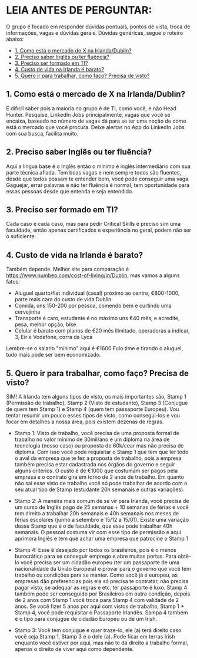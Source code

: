 # LEIA ANTES DE PERGUNTAR: 

O grupo é focado em responder dúvidas pontuais, pontos de vista, troca de informações, vagas e dúvidas gerais. Dúvidas genéricas, segue o roteiro abaixo:

* [1. Como está o mercado de X na Irlanda/Dublin?](#1)
* [2. Preciso saber Inglês ou ter fluência?](#2)
* [3. Preciso ser formado em TI? ](#3)
* [4. Custo de vida na Irlanda é barato?](#4)
* [5. Quero ir para trabalhar, como faço? Precisa de visto?](#5)

## <a name="1"></a>1. Como está o mercado de X na Irlanda/Dublin? 

É difícil saber pois a maioria no grupo é de TI, como você, e não Head Hunter. Pesquise, LinkedIn Jobs principalmente, vagas que você se encaixa, baseado no número de vagas dá para se ter uma noção de como está o mercado que você procura. Deixe alertas no App do LinkedIn Jobs com sua busca, facilita muito. 

## <a name="2"></a>2. Preciso saber Inglês ou ter fluência?

Aqui a língua base é o Inglês então o mínimo é inglês intermediário com sua parte técnica afiada. Tem boas vagas e nem sempre todos são fluentes, desde que todos possam te entender bem, você pode conseguir uma vaga. Gaguejar, errar palavras e não ter fluência é normal, tem oportunidade para essas pessoas desde que entenda e seja entendido.

## <a name="3"></a>3. Preciso ser formado em TI? 

Cada caso é cada caso, mas para pedir Critical Skills é preciso sim uma faculdade, então apenas certificados e experiência no geral, podem não ser o suficiente.

## <a name="4"></a>4. Custo de vida na Irlanda é barato?

Também depende. Melhor site para comparação é https://www.numbeo.com/cost-of-living/in/Dublin, mas vamos a alguns fatos:
- Aluguel quarto/flat individual (casal) próximo ao centro, €800-1000, parte mais cara do custo de vida Dublin
- Comida, uns 150-200 por pessoa, comendo bem e curtindo uma cervejinha
- Transporte é caro, estudante é no máximo uns €40 mês, e acredite, pesa, melhor opção, bike
- Celular é barato com planos de €20 mês ilimitado, operadoras a indicar, 3, Eir e Vodafone, corra da Lyca

Lembre-se o salario "mínimo" aqui é €1600 Fulo time e tirando o aluguel, tudo mais pode ser bem economizado.

## <a name="5"></a>5. Quero ir para trabalhar, como faço? Precisa de visto?

SIM! A Irlanda tem alguns tipos de visto, os mais importantes são, Stamp 1 (Permissão de trabalho), Stamp 2 (Visto de estudante), Stamp 3 (Conjugue de quem tem Stamp 1) e Stamp 4 (quem tem passaporte Europeu).
Vou tentar resumir um pouco esses tipos de visto, como consegui-los e vou focar em detalhes a nossa área, pois existem dezenas de regras. 

- Stamp 1: Visto de trabalho, você precisa de uma proposta formal de trabalho no valor mínimo de 30mil/ano e um diploma na área de tecnologia (nosso caso) ou proposta de 60k/cear mas não precisa de diploma. Com isso você pode requisitar o Stamp 1 que tem que ter todo o aval da empresa que te fez a proposta de trabalho, pois a empresa também precisa estar cadastrada nos órgãos do governo e seguir alguns critérios. O custo é de €1000 que costumam ser pagos pela empresa e o contrato gira em torno de 2 anos de trabalho. Em quanto não sai esse visto de trabalho você só pode trabalhar de acordo com o seu atual tipo de Stamp (estudante 20h semanais e outras variações).

- Stamp 2: A maneira mais comum de se vir para Irlanda, você precisa de um curso de Inglês pago de 25 semanas + 10 semanas de férias e você tem direito a trabalhar 20h semanais e 40h semanais nos meses de férias escolares (junho a setembro e 15/12 a 15/01). Existe uma variação desse Stamp que é o de faculdade, que esse pode trabalhar 40h semanais. O pessoal costuma vir com esse tipo de permissão e aqui aprimora Inglês e tem que achar uma empresa que patrocine o Stamp 1

- Stamp 4: Esse é desejado por todos os brasileiros, pois é o menos burocrático para se conseguir emprego e abre muitas portas. Para obtê-lo você precisa ser um cidadão europeu (ter um passaporte de uma nacionalidade da União Europeia) e provar para o governo que você tem trabalho ou condições para se manter. Como você já é europeu, as empresas dão preferencias pois ela só precisa te contratar, não precisa pagar visto, se adequar as regras e etc. ter passaporte é luxo. Stamp 4 também pode ser conseguido por Brasileiros em outra condição, depois de 2 anos com Stamp 1 você troca para Stamp 4 com validade de 2 anos. Se você fizer 5 anos por aqui com vistos de trabalho, Stamp 1 + Stamp 4, você pode requisitar o Passaporte Irlandês. Sampa 4 também é o tipo para conjugue de cidadão Europeu ou de um Irish.

- Stamp 3: Você tem conjugue e quer traze-lo, ele (a) terá direito caso você seja Stamp 1, Stamp 3 é o dele (a). Pode ficar em terras Irish enquanto você estiver por aqui, mas não te dá direito a trabalho formal, apenas o direito de viver aqui como dependente.
